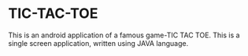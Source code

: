 # TIC-TAC-TOE

This is an android application of a famous game-TIC TAC TOE. This is a single screen application, written using JAVA language. 
